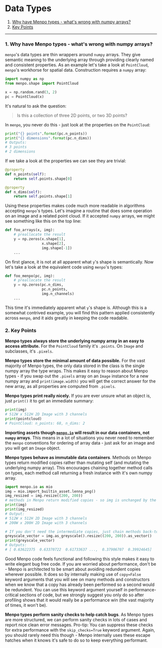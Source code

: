 Data Types
==========

1. [Why have Menpo types - what's wrong with numpy arrays?](#why)
2. [Key Points](#keypoints)

---------------------------------------

### <a name="why"></a>1. Why have Menpo types - what's wrong with numpy arrays?
`menpo`'s data types are thin wrappers around `numpy` arrays. They give semantic meaning to the underlying array through providing clearly named and consistent properties. As an example let's take a look at `PointCloud`, `menpo`'s workhorse for spatial data. Construction requires a `numpy` array:

```python
import numpy as np
from menpo.shape import PointCloud

x = np.random.rand(3, 2)
pc = PointCloud(x)
```

It's natural to ask the question:

> Is this a collection of three 2D points, or two 3D points?

In `menpo`, you never do this - just look at the properties on the `PointCloud`:

```python
print("{} points".format(pc.n_points))
print("{} dimensions".format(pc.n_dims))
# Outputs:
# 3 points
# 2 dimensions
```

If we take a look at the properties we can see they are trivial:
```python
@property
def n_points(self):
    return self.points.shape[0]

@property
def n_dims(self):
    return self.points.shape[1]
```

Using these properties makes code much more readable in algorithms accepting `menpo`'s types.
Let's imagine a routine that does some operation on an image and a related point cloud. If it accepted `numpy` arrays, we might see something like this on the top line:
```python
def foo_arrays(x, img):
    # preallocate the result
    y = np.zeros(x.shape[1],
                 x.shape[2],
                 img.shape[-1])
    ...
```

On first glance, it is not at all apparent what `y`'s shape is semantically. Now let's take a look at the equivalent code using `menpo`'s types:
```python
def foo_menpo(pc, img):
    # preallocate the result
    y = np.zeros(pc.n_dims,
                 pc.n_points,
                 img.n_channels)
    ...
```

This time it's immediately apparent what `y`'s shape is. Although this is a somewhat contrived example, you will find this pattern applied consistently across `menpo`, and it aids greatly in keeping the code readable.


### <a name="keypoints"></a>2. Key Points
**Menpo types always store the underlying numpy array in an easy to access attribute.** For the `PointCloud` family it's `.points`. On `Image` and subclasses, it's `.pixels`.

**Menpo types store the minimal amount of data possible.** For the vast majority of Menpo types, the only data stored in the class is the single numpy array the type wraps. This makes it easy to reason about Menpo types - if you swap out the `.pixels` array on an `Image` instance for a new numpy array and `print(image.width)` you will get the correct answer for the new array, as all properties are computed from `.pixels`.

**Menpo types print really nicely.** If you are ever unsure what an object is, just `print()` it to get an immediate summary:
```python
print(img)
# 512W x 512H 2D Image with 3 channels
print(pointcloud)
# PointCloud: n_points: 68, n_dims: 2
```

**Importing assets though [`menpo.io`](http://docs.menpo.org/en/stable/api/menpo/io/index.html) will result in our data containers, not `numpy` arrays**. This means in a lot of situations you never need to remember the `menpo` conventions for ordering of array data - just ask for an image and you will get an `Image` object.

**Menpo types behave as immutable data containers**. Methods on Menpo types return modified copies rather than mutating self (and mutating the underlying numpy array). This encourages chaining together method calls on types, each method call returning a fresh instance with it's own numpy array. 
```python
import menpo.io as mio
img = mio.import_builtin_asset.lenna_png()
img_resized = img.resize((200, 200))
# methods in Menpo return modified copies - so img is unchanged by the resize call.
print(img)
print(img_resized)
# Output:
# 512W x 512H 2D Image with 3 channels
# 200W x 200H 2D Image with 3 channels

# If you don't need the intermediate copies, just chain methods back-to-back:
greyscale_vector = img.as_greyscale().resize((200, 200)).as_vector()
print(greyscale_vector)
# Outputs:
# [ 0.63622375  0.63370722  0.61733637 ...,  0.37906707  0.39924645]
```
Good Menpo code feels functional and following this style makes it easy to write elegant bug free code. If you are worried about performance, don't be - Menpo is architected to be smart about avoiding redundent copies wherever possible. It does so by internally making use of `copy=False` keyword arguments that you will see on many methods and constructors when we know that a copy has already been performed so a second would be redundent. You can use this keyword argument yourself in performance-critical sections of code, but we strongly suggest you only do so after profiling shows that it would really be a performance win (the vast majority of times, it won't be).

**Menpo types perform sanity checks to help catch bugs**. As Menpo types are more structured, we can perform sanity checks in lots of cases and report nice clean error messages. Pro-tip: You can suppress these checks for extra performance with the `skip_checks=True` keyword argument. Again, you should rarely need this though - Menpo internally uses these escape hatches when it knows it's safe to do so to keep everything performant.
